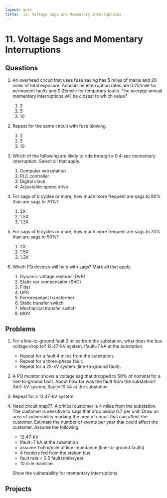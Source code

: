 ```yaml
---
layout: quiz
title:  11. Voltage Sags and Momentary Interruptions
---
```


# 11. Voltage Sags and Momentary Interruptions

## Questions

1. An overhead circuit that uses fuse saving has 5 miles of mains and
   20 miles of total exposure. Annual line interruption rates are
   0.25/mile for permanent faults and 0.25/mile for temporary faults. The
   average annual momentary interruptions will be closest to which value?

   1. 2
   2. 5
   3. 10
   
2. Repeat for the same circuit with fuse blowing.

   1. 2
   2. 5
   3. 10
   
3. Which of the following are likely to ride through a 0.4-sec
   momentary interruption. Select all that apply.
   
   1. Computer workstation
   2. PLC controller
   3. Digital clock
   4. Adjustable-speed drive
   
4. For sags of 6 cycles or more, how much more frequent are sags to
   90% than are sags to 70%?
   
   1. 2X
   2. 1\.5X
   3. 1\.3X
   
5. For sags of 6 cycles or more, how much more frequent are sags to
   70% than are sags to 50%?

   1. 2X
   2. 1\.5X
   3. 1\.3X
   
0. Which PQ devices will help with sags? Mark all that apply.
   1. Dynamic voltage restorer (DVR)
   1. Static var compensator (SVC)
   1. Filter
   1. UPS
   1. Ferroresonant transformer
   1. Static transfer switch
   1. Mechanical transfer switch
   1. MOV

## Problems

1. For a line-to-ground fault 2 miles from the substation, what does
   the bus voltage drop to? 12.47-kV system, Ifault=7 kA at the
   substation

   - Repeat for a fault 4 miles from the substation.
   - Repeat for a three-phase fault.
   - Repeat for a 25-kV system (line-to-ground fault).
   
2. A PQ monitor shows a voltage sag that dropped to 50% of nominal for
   a line-to-ground fault. About how far was the fault from the
   substation? 34.5-kV system, Ifault=10 kA at the substation
   
3. Repeat for a 12.47-kV system.

4. Need circuit map??. A critical customer is 4 miles from the
   substation. The customer is sensitive to sags that drop below 0.7
   per unit. Draw an area of vulnerability marking the area of circuit
   that can affect the customer. Estimate the number of events per
   year that could affect the customer. Assume the following:

   - 12\.47-kV
   - Ifault=7 kA at the substation
   - assume 1 ohm/mile of line impedance (line-to-ground faults)
   - 4 feeders fed from the station bus
   - fault rate = 0.5 faults/mile/year
   - 10 mile mainline.
   
   Show the vulnerability for momentary interruptions.

## Projects






